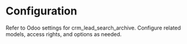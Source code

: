 # Configuration

Refer to Odoo settings for crm_lead_search_archive. Configure related models, access rights, and options as needed.
